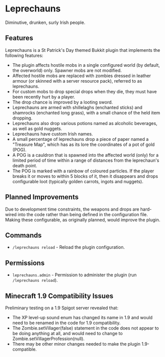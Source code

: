 Leprechauns
===========
Diminutive, drunken, surly Irish people.


Features
--------
Leprechauns is a St Patrick's Day themed Bukkit plugin that implements the
following features:

 * The plugin affects hostile mobs in a single configured world (by default,
   the overworld) only. Spawner mobs are not modified.
 * Affected hostile mobs are replaced with zombies dressed in leather armour
   (or skinned with a server resource pack), referred to as leprechauns.
 * For custom mobs to drop special drops when they die, they must have been
   recently hurt by a player.
 * The drop chance is improved by a looting sword.
 * Leprechauns are armed with shillelaghs (enchanted sticks) and shamrocks
   (enchanted long grass), with a small chance of the held item dropping.
 * Leprechauns also drop various potions named as alcoholic beverages, as well
   as gold nuggets.
 * Leprechauns have custom Irish names.
 * A small percentage of leprechauns drop a piece of paper named a "Treasure
   Map", which has as its lore the coordinates of a pot of gold (POG).
 * A POG is a cauldron that is spawned into the affected world (only) for a
   limited period of time within a range of distances from the leprechaun's
   death point.
 * The POG is marked with a rainbow of coloured particles. If the player breaks
   it or moves to within 5 blocks of it, then it disappears and drops
   configurable loot (typically golden carrots, ingots and nuggets).


Planned Improvements
--------------------

Due to development time constraints, the weapons and drops are hard-wired into
the code rather than being defined in the configuration file.  Making these
configurable, as originally planned, would improve the plugin.


Commands
--------

 * `/leprechauns reload` - Reload the plugin configuration.


Permissions
-----------

 * `leprechauns.admin` - Permission to administer the plugin (run `/leprechauns reload`).


Minecraft 1.9 Compatibility Issues
----------------------------------
Preliminary testing on a 1.9 Spigot server revealed that:

 * The XP level-up sound enum has changed its name in 1.9 and would need to be
   renamed in the code for 1.9 compatibility.
 * The Zombie.setVillager(false) statement in the code does not appear to be
   doing anything at all, and would need to change to
   Zombie.setVillagerProfession(null).
 * There may be other minor changes needed to make the plugin 1.9-compatible.

